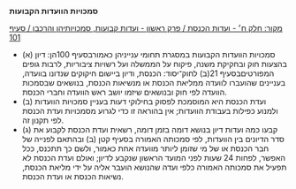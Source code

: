 **סמכויות הוועדות הקבועות**

[מקור: חלק ח׳ - ועדות הכנסת / פרק ראשון - ועדות קבועות, סמכויותיהן והרכבן / סעיף 101](https://he.wikisource.org/wiki/תקנון_הכנסת#סעיף_101)

 * (א) סמכויות הוועדות הקבועות במסגרת תחומי ענייניהן כאמורבסעיף 100הן: דיון בהצעות חוק ובחקיקת משנה, פיקוח על הממשלה ועל רשויות ציבוריות, לרבות גופים המפורטיםבסעיף 21(ב) לחוק־יסוד: הכנסת, ודיון ביישום חיקוקים שנדונו בוועדה, בעניינים שהועברו לוועדה ממליאת הכנסת או מנשיאות הכנסת, בנושאים שבסמכות הוועדה לפי חוק ובנושאים שיזמו יושב ראש הוועדה וחברי הכנסת.
 * (ב) ועדת הכנסת היא המוסמכת לפסוק בחילוקי דעות בעניין סמכויות הוועדות ולמנוע כפילות בעבודת הוועדות; אין בהוראה זו כדי לגרוע מסמכויות ועדת הכנסת לפי תקנון זה.
 * (ג) קבעו כמה ועדות דיון בנושא דומה בזמן דומה, רשאית ועדת הכנסת לקבוע את סדר הדיונים בין הוועדות, לפי סמכותה האמורה בסעיף קטן (ב) ובהתאם לפנייה של חבר הכנסת או של מי שזומן ליותר מוועדה אחת כאמור, ולשם כך תתכנס, ככל האפשר, לפחות 24 שעות לפני המועד הראשון שנקבע לדיון; ואולם ועדת הכנסת לא תפעיל את סמכותה האמורה כלפי ועדה שהנושא הועבר אליה על ידי מליאת הכנסת, נשיאות הכנסת או ועדת הכנסת.
